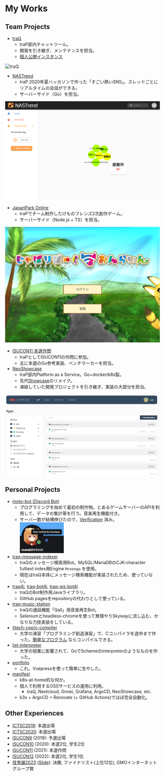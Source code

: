 # My Works

## Team Projects

- [traQ](https://github.com/traPtitech/traQ)
  - traP部内チャットツール。
  - 開発を引き継ぎ、メンテナンスを担当。
  - [個人公開インスタンス](https://q.toki317.dev/)

![traQ](https://user-images.githubusercontent.com/49056869/115141831-5a376980-a079-11eb-93c1-7016bc2097d0.png)

- [NASTrend](http://nastrend.morning-chun-friends.trap.show/)
  - traP 2020年夏ハッカソンで作った「すごい熱いSNS」。スレッドごとにリアルタイムの会話ができる。 
  - サーバーサイド（Go）を担当。

![NASTrend](./assets/images/nastrend.png)

- [JapariPark Online](https://japari.toki317.dev/)
  - traPでチーム制作したけものフレンズ2次創作ゲーム。
  - サーバーサイド（Node.js + TS）を担当。

![japari](./assets/images/japari.png)

- [ISUCON11 本選作問](https://github.com/isucon/isucon11-final)
  - traPとしてISUCON11の作問に参加。
  - 主に本選のGo参考実装、ベンチマーカーを担当。
- [NeoShowcase](https://github.com/traPtitech/NeoShowcase)
  - traP部内Platform as a Service。Go+docker/k8s製。
  - 先代[Showcase](https://github.com/kaz/showcase)のリメイク。
  - 凍結していた開発プロジェクトを引き継ぎ、実装の大部分を担当。

![neoshowcase](./assets/images/neoshowcase.png)

## Personal Projects

- [moto-bot (Discord Bot)](https://github.com/motoki317/moto-bot)
  - プログラミングを始めて最初の制作物。とあるゲームサーバーのAPIを利用して、データの集計等を行う。音楽再生機能付き。
  - サーバー数が結構伸びたので、[Verification](https://blog.discordapp.com/the-future-of-bots-on-discord-4e6e050ab52e) 済み。
  ![](./assets/images/moto-bot_verified.png)
- [traq-message-indexer](https://github.com/motoki317/traq-message-indexer)
  - traQのメッセージ検索用Bot。MySQL/MariaDBのCJK-character fulltext index用Engine `Mroonga` を使用。
  - 現在はtraQ本体にメッセージ検索機能が実装されたため、使っていない。
- [traq4j](https://github.com/motoki317/traq4j), [traq-bot4j](https://github.com/motoki317/traq-bot4j), [traq-ws-bot4j](https://github.com/motoki317/traq-ws-bot4j)
  - traQのBot制作用Javaライブラリ。
  - GitHub pagesをrepositoryの代わりとして使っている。
- [traq-music-station](https://github.com/motoki317/traq-music-station)
  - traQの通話機能「Qall」用音楽再生Bot。
  - Seleniumとheadless-chromeを使って無理やりSkywayに流し込む、かなりな力技実装をしている。
- [titech-cpp/c-compiler](https://github.com/titech-cpp/c-compiler)
  - 大学の演習「プログラミング創造演習」で、Cコンパイラを途中まで作った。[簡単なプログラム](https://github.com/titech-cpp/c-compiler/blob/39a1294527f1f260e02ca0b39e4fa12a7253d4b9/compiler/test/sudoku_solver.c) ならコンパイルできる。
- [list-interpreter](https://github.com/motoki317/lisp-interpreter)
  - 大学の授業に影響されて、GoでSchemeのinterpreterのようなものを作った。
- [portfolio](https://github.com/motoki317/portfolio)
  - これ。Vuepressを使って簡単に生やした。
- [manifest](https://github.com/motoki317/manifest)
  - k8s-at-home的な何か。
  - 個人で利用するOSSサービスの運用に利用。
    - traQ, Nextcloud, Growi, Grafana, ArgoCD, NeoShowcase, etc.
  - k3s + ArgoCD + Renovate (+ GitHub Actions)でほぼ完全自動化。

## Other Experiences

- [ICTSC2019](https://icttoracon.net/archives/category/ictsc2019): 本選出場
- [ICTSC2020](https://icttoracon.net/archives/category/ictsc2020): 本選出場
- [ISUCON9](https://isucon.net/archives/53570241.html) (2019): 予選出場
- [ISUCON10](https://isucon.net/archives/54704557.html) (2020): 本選2位, 学生2位
- [ISUCON11](https://isucon.net/archives/55821036.html) (2021): 本選作問
- [ISUCON12](https://isucon.net/archives/56571716.html) (2022): 本選2位, 学生1位
- [技育展2023](https://talent.supporterz.jp/geekten/2023/) ([Slide](https://docs.google.com/presentation/d/1yT5eRL5MlHdntEvaViytcA9luwsCvG79p68yMV0JgE4/edit?usp=sharing)): 決勝, ファイナリスト(上位12位), GMOインターネットグループ賞
